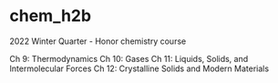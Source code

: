 # chem_h2b
2022 Winter Quarter - Honor chemistry course

Ch 9: Thermodynamics
Ch 10: Gases
Ch 11: Liquids, Solids, and Intermolecular Forces
Ch 12: Crystalline Solids and Modern Materials 
